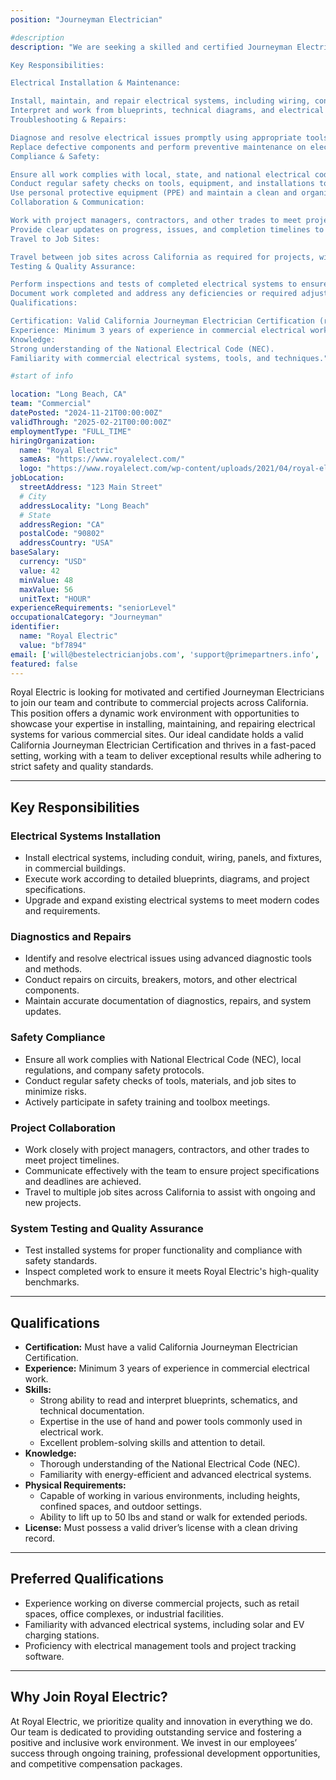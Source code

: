 ```yaml
---
position: "Journeyman Electrician"

#description
description: "We are seeking a skilled and certified Journeyman Electrician to join our team, specializing in commercial electrical projects throughout California. The ideal candidate will have a valid California Journeyman Electrician Certification and experience in site-to-site commercial work, including installation, troubleshooting, and maintenance of electrical systems. This role involves travel to various project sites, working both independently and as part of a team to ensure high-quality electrical installations that comply with safety standards and regulations.

Key Responsibilities:

Electrical Installation & Maintenance:

Install, maintain, and repair electrical systems, including wiring, conduits, lighting, circuit breakers, and control panels in commercial buildings.
Interpret and work from blueprints, technical diagrams, and electrical schematics to complete project specifications.
Troubleshooting & Repairs:

Diagnose and resolve electrical issues promptly using appropriate tools and testing equipment.
Replace defective components and perform preventive maintenance on electrical systems.
Compliance & Safety:

Ensure all work complies with local, state, and national electrical codes (NEC) and OSHA safety standards.
Conduct regular safety checks on tools, equipment, and installations to prevent accidents.
Use personal protective equipment (PPE) and maintain a clean and organized work environment.
Collaboration & Communication:

Work with project managers, contractors, and other trades to meet project deadlines and coordinate work schedules.
Provide clear updates on progress, issues, and completion timelines to supervisors or clients.
Travel to Job Sites:

Travel between job sites across California as required for projects, with some flexibility for longer-term assignments.
Testing & Quality Assurance:

Perform inspections and tests of completed electrical systems to ensure functionality, safety, and compliance.
Document work completed and address any deficiencies or required adjustments.
Qualifications:

Certification: Valid California Journeyman Electrician Certification (required).
Experience: Minimum 3 years of experience in commercial electrical work.
Knowledge:
Strong understanding of the National Electrical Code (NEC).
Familiarity with commercial electrical systems, tools, and techniques."

#start of info

location: "Long Beach, CA"
team: "Commercial"
datePosted: "2024-11-21T00:00:00Z"
validThrough: "2025-02-21T00:00:00Z"
employmentType: "FULL_TIME"
hiringOrganization: 
  name: "Royal Electric"
  sameAs: "https://www.royalelect.com/"
  logo: "https://www.royalelect.com/wp-content/uploads/2021/04/royal-electric-logo-full-color-rgb.svg"
jobLocation:
  streetAddress: "123 Main Street"
  # City
  addressLocality: "Long Beach"
  # State
  addressRegion: "CA"
  postalCode: "90802"
  addressCountry: "USA"
baseSalary:
  currency: "USD"
  value: 42
  minValue: 48
  maxValue: 56
  unitText: "HOUR"
experienceRequirements: "seniorLevel"
occupationalCategory: "Journeyman"
identifier:
  name: "Royal Electric"
  value: "bf7894"
email: ['will@bestelectricianjobs.com', 'support@primepartners.info', 'resumes@bestelectricianjobs.zohorecruitmail.com']
featured: false
---
```


Royal Electric is looking for motivated and certified Journeyman Electricians to join our team and contribute to commercial projects across California. This position offers a dynamic work environment with opportunities to showcase your expertise in installing, maintaining, and repairing electrical systems for various commercial sites. Our ideal candidate holds a valid California Journeyman Electrician Certification and thrives in a fast-paced setting, working with a team to deliver exceptional results while adhering to strict safety and quality standards.

---

## Key Responsibilities  

### Electrical Systems Installation  
- Install electrical systems, including conduit, wiring, panels, and fixtures, in commercial buildings.  
- Execute work according to detailed blueprints, diagrams, and project specifications.  
- Upgrade and expand existing electrical systems to meet modern codes and requirements.  

### Diagnostics and Repairs  
- Identify and resolve electrical issues using advanced diagnostic tools and methods.  
- Conduct repairs on circuits, breakers, motors, and other electrical components.  
- Maintain accurate documentation of diagnostics, repairs, and system updates.  

### Safety Compliance  
- Ensure all work complies with National Electrical Code (NEC), local regulations, and company safety protocols.  
- Conduct regular safety checks of tools, materials, and job sites to minimize risks.  
- Actively participate in safety training and toolbox meetings.  

### Project Collaboration  
- Work closely with project managers, contractors, and other trades to meet project timelines.  
- Communicate effectively with the team to ensure project specifications and deadlines are achieved.  
- Travel to multiple job sites across California to assist with ongoing and new projects.  

### System Testing and Quality Assurance  
- Test installed systems for proper functionality and compliance with safety standards.  
- Inspect completed work to ensure it meets Royal Electric's high-quality benchmarks.  

---

## Qualifications  

- **Certification:** Must have a valid California Journeyman Electrician Certification.  
- **Experience:** Minimum 3 years of experience in commercial electrical work.  
- **Skills:**  
  - Strong ability to read and interpret blueprints, schematics, and technical documentation.  
  - Expertise in the use of hand and power tools commonly used in electrical work.  
  - Excellent problem-solving skills and attention to detail.  
- **Knowledge:**  
  - Thorough understanding of the National Electrical Code (NEC).  
  - Familiarity with energy-efficient and advanced electrical systems.  
- **Physical Requirements:**  
  - Capable of working in various environments, including heights, confined spaces, and outdoor settings.  
  - Ability to lift up to 50 lbs and stand or walk for extended periods.  
- **License:** Must possess a valid driver’s license with a clean driving record.  

---

## Preferred Qualifications  

- Experience working on diverse commercial projects, such as retail spaces, office complexes, or industrial facilities.  
- Familiarity with advanced electrical systems, including solar and EV charging stations.  
- Proficiency with electrical management tools and project tracking software.  

---

## Why Join Royal Electric?  

At Royal Electric, we prioritize quality and innovation in everything we do. Our team is dedicated to providing outstanding service and fostering a positive and inclusive work environment. We invest in our employees’ success through ongoing training, professional development opportunities, and competitive compensation packages.  
